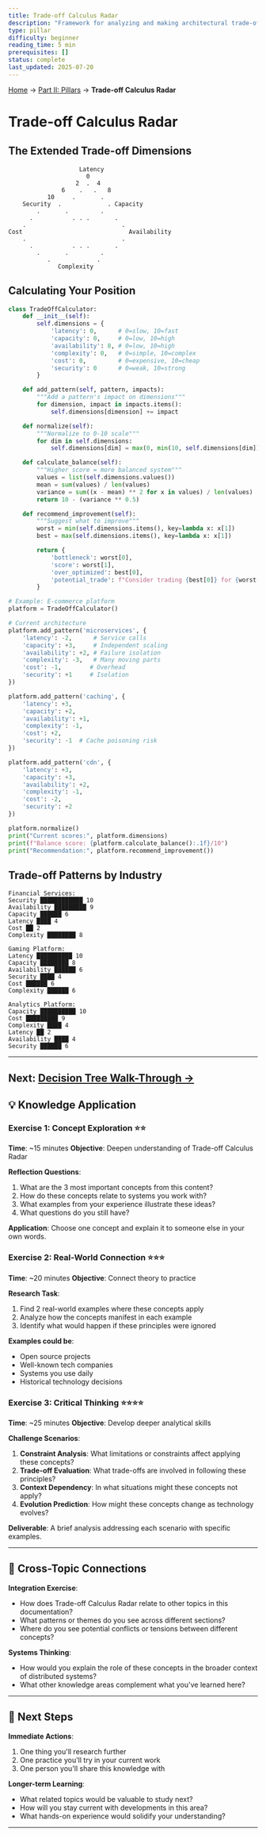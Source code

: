 ```yaml
---
title: Trade-off Calculus Radar
description: "Framework for analyzing and making architectural trade-offs in distributed systems"
type: pillar
difficulty: beginner
reading_time: 5 min
prerequisites: []
status: complete
last_updated: 2025-07-20
---
```


<!-- Navigation -->
[Home](../introduction/index.md) → [Part II: Pillars](index.md) → **Trade-off Calculus Radar**

# Trade-off Calculus Radar

## The Extended Trade-off Dimensions

```text
                    Latency
                      0
                   2  .  4
               6    .   .   8
           10     .       .
    Security  .             . Capacity
        .       .         .
      .           . . .       .
    .                           .
Cost                              Availability
    .                           .
      .           . . .       .
        .       .         .
           .             .
              Complexity
```

## Calculating Your Position

```python
class TradeOffCalculator:
    def __init__(self):
        self.dimensions = {
            'latency': 0,      # 0=slow, 10=fast
            'capacity': 0,     # 0=low, 10=high
            'availability': 0, # 0=low, 10=high
            'complexity': 0,   # 0=simple, 10=complex
            'cost': 0,         # 0=expensive, 10=cheap
            'security': 0      # 0=weak, 10=strong
        }

    def add_pattern(self, pattern, impacts):
        """Add a pattern's impact on dimensions"""
        for dimension, impact in impacts.items():
            self.dimensions[dimension] += impact

    def normalize(self):
        """Normalize to 0-10 scale"""
        for dim in self.dimensions:
            self.dimensions[dim] = max(0, min(10, self.dimensions[dim]))

    def calculate_balance(self):
        """Higher score = more balanced system"""
        values = list(self.dimensions.values())
        mean = sum(values) / len(values)
        variance = sum((x - mean) ** 2 for x in values) / len(values)
        return 10 - (variance ** 0.5)

    def recommend_improvement(self):
        """Suggest what to improve"""
        worst = min(self.dimensions.items(), key=lambda x: x[1])
        best = max(self.dimensions.items(), key=lambda x: x[1])

        return {
            'bottleneck': worst[0],
            'score': worst[1],
            'over_optimized': best[0],
            'potential_trade': f"Consider trading {best[0]} for {worst[0]}"
        }

# Example: E-commerce platform
platform = TradeOffCalculator()

# Current architecture
platform.add_pattern('microservices', {
    'latency': -2,      # Service calls
    'capacity': +3,     # Independent scaling
    'availability': +2, # Failure isolation
    'complexity': -3,   # Many moving parts
    'cost': -1,        # Overhead
    'security': +1     # Isolation
})

platform.add_pattern('caching', {
    'latency': +3,
    'capacity': +2,
    'availability': +1,
    'complexity': -1,
    'cost': +2,
    'security': -1  # Cache poisoning risk
})

platform.add_pattern('cdn', {
    'latency': +3,
    'capacity': +3,
    'availability': +2,
    'complexity': -1,
    'cost': -2,
    'security': +2
})

platform.normalize()
print("Current scores:", platform.dimensions)
print(f"Balance score: {platform.calculate_balance():.1f}/10")
print("Recommendation:", platform.recommend_improvement())
```

## Trade-off Patterns by Industry

```text
Financial Services:
Security ████████████ 10
Availability █████████ 9
Capacity ██████ 6
Latency ████ 4
Cost ██ 2
Complexity ████████ 8

Gaming Platform:
Latency ██████████ 10
Capacity ████████ 8
Availability ██████ 6
Security ████ 4
Cost ██████ 6
Complexity ██████ 6

Analytics Platform:
Capacity ██████████ 10
Cost █████████ 9
Complexity ████ 4
Latency ██ 2
Availability ████ 4
Security ██████ 6
```

---

**Next**: [Decision Tree Walk-Through →](decision-tree.md)
---

## 💡 Knowledge Application

### Exercise 1: Concept Exploration ⭐⭐
**Time**: ~15 minutes
**Objective**: Deepen understanding of Trade-off Calculus Radar

**Reflection Questions**:
1. What are the 3 most important concepts from this content?
2. How do these concepts relate to systems you work with?
3. What examples from your experience illustrate these ideas?
4. What questions do you still have?

**Application**: Choose one concept and explain it to someone else in your own words.

### Exercise 2: Real-World Connection ⭐⭐⭐
**Time**: ~20 minutes
**Objective**: Connect theory to practice

**Research Task**:
1. Find 2 real-world examples where these concepts apply
2. Analyze how the concepts manifest in each example
3. Identify what would happen if these principles were ignored

**Examples could be**:
- Open source projects
- Well-known tech companies
- Systems you use daily
- Historical technology decisions

### Exercise 3: Critical Thinking ⭐⭐⭐⭐
**Time**: ~25 minutes
**Objective**: Develop deeper analytical skills

**Challenge Scenarios**:
1. **Constraint Analysis**: What limitations or constraints affect applying these concepts?
2. **Trade-off Evaluation**: What trade-offs are involved in following these principles?
3. **Context Dependency**: In what situations might these concepts not apply?
4. **Evolution Prediction**: How might these concepts change as technology evolves?

**Deliverable**: A brief analysis addressing each scenario with specific examples.

---

## 🔗 Cross-Topic Connections

**Integration Exercise**:
- How does Trade-off Calculus Radar relate to other topics in this documentation?
- What patterns or themes do you see across different sections?
- Where do you see potential conflicts or tensions between different concepts?

**Systems Thinking**:
- How would you explain the role of these concepts in the broader context of distributed systems?
- What other knowledge areas complement what you've learned here?

---

## 🎯 Next Steps

**Immediate Actions**:
1. One thing you'll research further
2. One practice you'll try in your current work
3. One person you'll share this knowledge with

**Longer-term Learning**:
- What related topics would be valuable to study next?
- How will you stay current with developments in this area?
- What hands-on experience would solidify your understanding?

---
